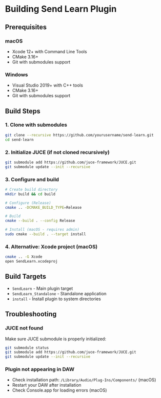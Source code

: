 # Building Send Learn Plugin

## Prerequisites

### macOS
- Xcode 12+ with Command Line Tools
- CMake 3.16+
- Git with submodules support

### Windows  
- Visual Studio 2019+ with C++ tools
- CMake 3.16+
- Git with submodules support

## Build Steps

### 1. Clone with submodules
```bash
git clone --recursive https://github.com/yourusername/send-learn.git
cd send-learn
```

### 2. Initialize JUCE (if not cloned recursively)
```bash
git submodule add https://github.com/juce-framework/JUCE.git
git submodule update --init --recursive
```

### 3. Configure and build
```bash
# Create build directory
mkdir build && cd build

# Configure (Release)
cmake .. -DCMAKE_BUILD_TYPE=Release

# Build
cmake --build . --config Release

# Install (macOS - requires admin)
sudo cmake --build . --target install
```

### 4. Alternative: Xcode project (macOS)
```bash
cmake .. -G Xcode
open SendLearn.xcodeproj
```

## Build Targets

- `SendLearn` - Main plugin target
- `SendLearn_Standalone` - Standalone application
- `install` - Install plugin to system directories

## Troubleshooting

### JUCE not found
Make sure JUCE submodule is properly initialized:
```bash
git submodule status
git submodule add https://github.com/juce-framework/JUCE.git
git submodule update --init --recursive
```

### Plugin not appearing in DAW
- Check installation path: `/Library/Audio/Plug-Ins/Components/` (macOS)
- Restart your DAW after installation
- Check Console.app for loading errors (macOS)
